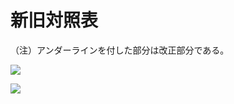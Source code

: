# 新旧対照表

（注）アンダーラインを付した部分は改正部分である。

![](https://www.nta.go.jp/tmp/dd762f4d-9652-4a12-b610-3c0c3c108ee2/images/79a2a64499b2e948ad41242e9dc6f2c66b57ba7238e8bf2d24d4a9ac5adfe804.jpg)

![](https://www.nta.go.jp/tmp/dd762f4d-9652-4a12-b610-3c0c3c108ee2/images/91c7d6ada706de93fabf0a328010a7c8798f7da563e9788de4e41b261e338948.jpg)